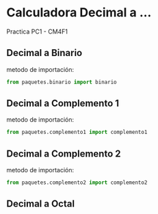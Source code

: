# Calculadora Decimal a ...
Practica PC1 - CM4F1
## Decimal a Binario
metodo de importación:
```python
from paquetes.binario import binario
```
## Decimal a Complemento 1
metodo de importación:
```python
from paquetes.complemento1 import complemento1
```
## Decimal a Complemento 2
metodo de importación:
```python
from paquetes.complemento2 import complemento2
```
## Decimal a Octal
